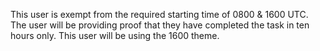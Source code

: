 This user is exempt from the required starting time of 0800 & 1600 UTC. The user will be providing proof that they have completed the task in ten hours only. This user will be using the 1600 theme.

